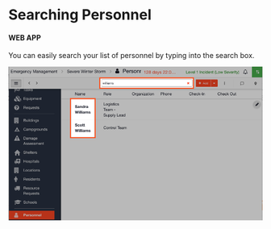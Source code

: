 # Searching Personnel

#### WEB APP

You can easily search your list of personnel by typing into the search box.

![](<../../.gitbook/assets/searching personnel.png>)

